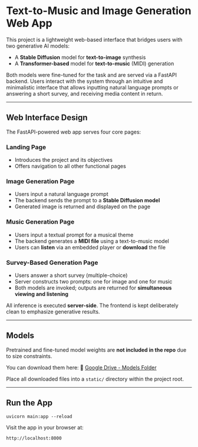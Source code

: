 # Text-to-Music and Image Generation Web App

This project is a lightweight web-based interface that bridges users with two generative AI models:

- A **Stable Diffusion** model for **text-to-image** synthesis
- A **Transformer-based** model for **text-to-music** (MIDI) generation

Both models were fine-tuned for the task and are served via a FastAPI backend. Users interact with the system through an intuitive and minimalistic interface that allows inputting natural language prompts or answering a short survey, and receiving media content in return.

---

## Web Interface Design

The FastAPI-powered web app serves four core pages:

### Landing Page

- Introduces the project and its objectives
- Offers navigation to all other functional pages

### Image Generation Page

- Users input a natural language prompt
- The backend sends the prompt to a **Stable Diffusion model**
- Generated image is returned and displayed on the page

### Music Generation Page

- Users input a textual prompt for a musical theme
- The backend generates a **MIDI file** using a text-to-music model
- Users can **listen** via an embedded player or **download** the file

### Survey-Based Generation Page

- Users answer a short survey (multiple-choice)
- Server constructs two prompts: one for image and one for music
- Both models are invoked; outputs are returned for **simultaneous viewing and listening**

All inference is executed **server-side**. The frontend is kept deliberately clean to emphasize generative results.

---

## Models

Pretrained and fine-tuned model weights are **not included in the repo** due to size constraints.

You can download them here:
📁 [Google Drive - Models Folder](https://drive.google.com/drive/folders/1pGIbqd8jr9m9B3IemBjXSfkAr4Czsvbe?usp=sharing)

Place all downloaded files into a `static/` directory within the project root.

---


## Run the App

`uvicorn main:app --reload`

Visit the app in your browser at:

`http://localhost:8000`

